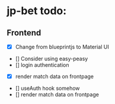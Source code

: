 # jp-bet todo:

## Frontend

-   [x] Change from blueprintjs to Material UI
-   [] Consider using easy-peasy
-   [] login authentication
-   [x] render match data on frontpage
-   [] useAuth hook somehow
-   [] render match data on frontpage

